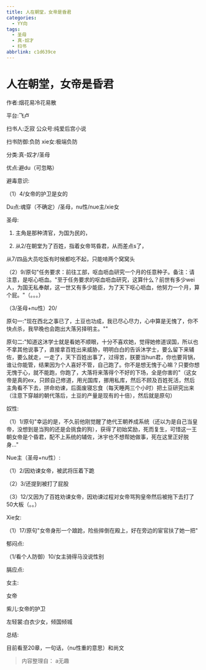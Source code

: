```yaml
---
title: 人在朝堂，女帝是昏君
categories:
  - YY向
tags:
  - 圣母
  - 真-奴才
  - 扫书
abbrlink: c1d639ce
---
```

# 人在朝堂，女帝是昏君
作者:烟花易冷花易散

平台:飞卢

扫书人:乏寂 公众号:纯爱后宫小说

扫书防御:负防 xie女:极端负防

分类:真-奴才/圣母

优点:避du（可忽略）

避毒意识:

（1）4/女帝的护卫是女的

Du点:魂穿（不确定）/圣母，nu性/nue主/xie女

圣母:

1.  主角是那种清官，为国为民的，

2.  从2/在朝堂为了百姓，指着女帝骂昏君，从而差点s了，

从7/四品大员吃饭有时候都吃不起，只能啃两个窝窝头

（2）9/原句"任务要求：前往工部，呕血呖血研究一个月的任意种子。备注：请注意，是呕心呖血。"至于任务要求的呕血呖血研究，这算什么？前世有多少wei人，为国无私奉献，这一世又有多少能臣，为了天下呕心呖血，他努力一个月，算个屁。"（。。。）

（3/圣母+nu性）20/

原句一:"现在西北之事已了，土豆也功成，我已尽心尽力，心中算是无愧了，你不快点杀，我早晚也会跑出大落另择明主。""

原句二:"知道这沐学士就是看她不顺眼，十分不喜欢她，觉得她修道误国，所以也不拿其他说事了，直接拿百姓出来威胁，明明白白的告诉沐学士，要么留下来辅佐，要么就走，一走了，天下百姓出事了，过得苦，朕要当hun君，你也要背锅，谁让你能管，结果因为个人喜好不管，自己跑了。你不是想无愧于心嘛？只要你想无愧于心，就不能跑，你跑了，大落将来落得个不好的下场，全是你害的"（这女帝是真的ex，只顾自己修道，用光国库，挪用私库，然后不顾及百姓死活，然后主角看不下去，拼命劝谏，后面废寝忘食（每天睡两三个小时）把土豆研究出来（注意下穿越的朝代落后，土豆的产量是现有的十倍），然后就是原句）

奴性:

（1）1/原句"幸运的是，不久前他刚觉醒了绝代王朝养成系统（还以为是自己当皇帝，没想到是当狗的还是会挑食的狗），获得了初始奖励，死而复生，可惜这一王朝女帝是个昏君，配不上系统的辅佐，沐宇也不想帮她做事，死在这里正好脱身..."

Nue主（圣母+nu性）:

（1）2/因劝谏女帝，被武将压着下跪

（2）3/还提到被打了屁股

（3）12/又因为了百姓劝谏女帝，因劝谏过程对女帝骂狗皇帝然后被拖下去打了50大板（。。）

Xie女:

（1）17/原句"女帝身形一个踉跄，险些摔倒在殿上，好在旁边的宦官扶了她一把"

郁闷点:

（1/看个人防御）10/女主骑得马没说性别

膈应点:

女主:

女帝

紫儿:女帝的护卫

左轻裳:白衣少女，倾国倾城

总结:

目前看至20章，一句话，（nu性重的意思）和尚文


> 内容整理自： a无趣
